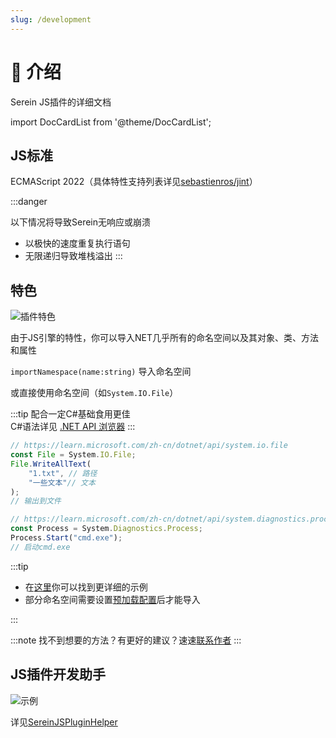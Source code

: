 ```yaml
---
slug: /development
---
```


# 📎 介绍

Serein JS插件的详细文档

import DocCardList from '@theme/DocCardList';

<DocCardList />

## JS标准

ECMAScript 2022（具体特性支持列表详见[sebastienros/jint](https://github.com/sebastienros/jint#version-3x)）

:::danger

以下情况将导致Serein无响应或崩溃

- 以极快的速度重复执行语句
- 无限递归导致堆栈溢出
:::

## 特色

![插件特色](/img/jsfeature.png)

由于JS引擎的特性，你可以导入NET几乎所有的命名空间以及其对象、类、方法和属性

`importNamespace(name:string)` 导入命名空间

或直接使用命名空间（如`System.IO.File`）

:::tip
配合一定C#基础食用更佳  
C#语法详见 [.NET API 浏览器](https://learn.microsoft.com/zh-cn/dotnet/api/)
:::

```js
// https://learn.microsoft.com/zh-cn/dotnet/api/system.io.file
const File = System.IO.File;
File.WriteAllText(
    "1.txt", // 路径
    "一些文本"// 文本
);
// 输出到文件
```

```js
// https://learn.microsoft.com/zh-cn/dotnet/api/system.diagnostics.process
const Process = System.Diagnostics.Process;
Process.Start("cmd.exe");
// 启动cmd.exe
```

:::tip

- 在[这里](https://market.serein.cc/resources/Example)你可以找到更详细的示例
- 部分命名空间需要设置[预加载配置](development/preLoadConfig)后才能导入

:::

:::note
找不到想要的方法？有更好的建议？速速[联系作者](more/about#反馈)
:::

## JS插件开发助手

![示例](https://market.serein.cc/imgs/SereinJSPluginHelper/1.png)

详见[SereinJSPluginHelper](https://market.serein.cc/resources/SereinJSPluginHelper)
